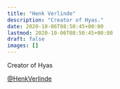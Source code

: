 ```yaml
---
title: "Henk Verlinde"
description: "Creator of Hyas."
date: 2020-10-06T08:50:45+00:00
lastmod: 2020-10-06T08:50:45+00:00
draft: false
images: []
---
```


<p class="meta">Creator of Hyas</p>

[@HenkVerlinde](https://twitter.com/henkverlinde)
